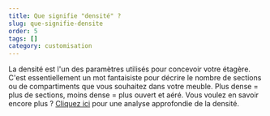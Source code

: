 ```yaml
---
title: Que signifie "densité" ?
slug: que-signifie-densite
order: 5
tags: []
category: customisation
---
```


La densité est l'un des paramètres utilisés pour concevoir votre étagère. C'est essentiellement un mot fantaisiste pour décrire le nombre de sections ou de compartiments que vous souhaitez dans votre meuble. Plus dense = plus de sections, moins dense = plus ouvert et aéré. Vous voulez en savoir encore plus ? [Cliquez ici](https://tips.tylko.com/en/articles/1918262-la-densite-qu-est-ce-que-c-est-et-comment-ca-marche) pour une analyse approfondie de la densité.

